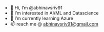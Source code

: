 - 👋 Hi, I’m @abhinavsriv91
- 👀 I’m interested in AI/ML and Datascience
- 🌱 I’m currently learning Azure
- 📫 reach me @ abhinavsriv91@gmail.com

<!---
abhinavsriv91/abhinavsriv91 is a ✨ special ✨ repository because its `README.md` (this file) appears on your GitHub profile.
You can click the Preview link to take a look at your changes.
--->
